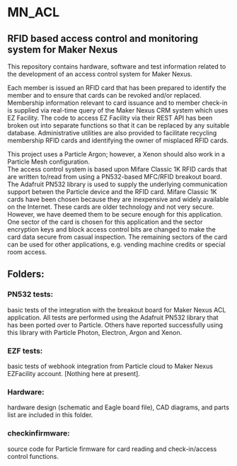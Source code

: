 # MN_ACL
## RFID based access control and monitoring system for Maker Nexus
This repository contains hardware, software and test information 
related to the development of an access control system for
Maker Nexus.

Each member is issued an RFID card that has been prepared to identify the member
and to ensure that cards can be revoked and/or replaced.  Membership information relevant
to card issuance and to member check-in is supplied via real-time
query of the Maker Nexus CRM system which uses EZ Facility.  The code to access EZ Facility
via their REST API has been broken out into separate functions so that it can be replaced
by any suitable database.  Administrative utilities are also provided to facilitate recycling
membership RFID cards and identifying the owner of misplaced RFID cards.

This project uses a Particle Argon; however, a Xenon should also work in a Particle Mesh configuration.  
The access control system is based upon Mifare Classic 1K RFID cards that are written to/read from
using a PN532-based MFC/RFID breakout board.  The Adafruit PN532 library is used to supply
the underlying communication support betwen the Particle device and the RFID card. Mifare Classic 1K 
cards have been chosen because they are inexpensive and widely available on the Internet.
These cards are older technology and not very secure.  However, we have deemed them to be secure 
enough for this application.  One sector of the card is chosen for this application and the sector encryption
keys and block access control bits are changed to make the card data secure from casual inspection.  The
remaining sectors of the card can be used for other applications, e.g. vending machine credits or special room
access.


## Folders:
### PN532 tests:  
basic tests of the integration with the breakout board
for Maker Nexus ACL application.  All tests are performed using the
Adafruit PN532 library that has been ported over to Particle. Others have
reported successfully using this library with Particle Photon, Electron,
Argon and Xenon.
### EZF tests: 
basic tests of webhook integration from Particle cloud to
Maker Nexus EZFacility account.  [Nothing here at present].
### Hardware: 
hardware design (schematic and Eagle board file), CAD diagrams, and parts list
are included in this folder.
### checkinfirmware: 
source code for Particle firmware for card reading and check-in/access control
functions.






